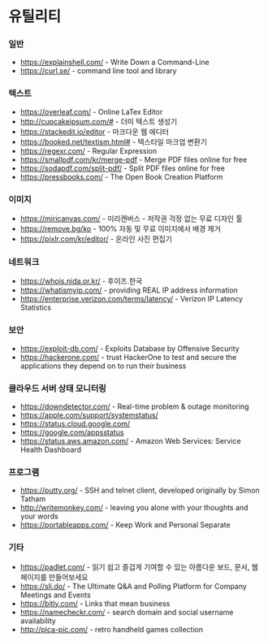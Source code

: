 # 유틸리티

### 일반
* https://explainshell.com/ - Write Down a Command-Line 
* https://curl.se/ - command line tool and library

### 텍스트
* https://overleaf.com/ - Online LaTex Editor
* http://cupcakeipsum.com/# - 더미 텍스트 생성기
* https://stackedit.io/editor - 마크다운 웹 에디터
* https://booked.net/textism.html# - 텍스타일 마크업 변환기
* https://regexr.com/ - Regular Expression
* https://smallpdf.com/kr/merge-pdf - Merge PDF files online for free
* https://sodapdf.com/split-pdf/ - Split PDF files online for free
* https://pressbooks.com/ - The Open Book Creation Platform

### 이미지 
* https://miricanvas.com/ - 미리캔버스 - 저작권 걱정 없는 무료 디자인 툴
* https://remove.bg/ko - 100% 자동 및 무료 이미지에서 배경 제거
* https://pixlr.com/kr/editor/ - 온라인 사진 편집기

### 네트워크
* https://whois.nida.or.kr/ - 후이즈.한국
* https://whatismyip.com/ - providing REAL IP address information
* https://enterprise.verizon.com/terms/latency/ - Verizon IP Latency Statistics

### 보안
* https://exploit-db.com/ - Exploits Database by Offensive Security 
* https://hackerone.com/ - trust HackerOne to test and secure the applications they depend on to run their business

### 클라우드 서버 상태 모니터링
* https://downdetector.com/ - Real-time problem & outage monitoring
* https://apple.com/support/systemstatus/ 
* https://status.cloud.google.com/
* https://google.com/appsstatus
* https://status.aws.amazon.com/ - Amazon Web Services: Service Health Dashboard 

### 프로그램
* https://putty.org/ - SSH and telnet client, developed originally by Simon Tatham
* http://writemonkey.com/ - leaving you alone with your thoughts and your words
* https://portableapps.com/ - Keep Work and Personal Separate

### 기타
* https://padlet.com/ - 읽기 쉽고 즐겁게 기여할 수 있는 아름다운 보드, 문서, 웹페이지를 만들어보세요
* https://sli.do/ - The Ultimate Q&A and Polling Platform for Company Meetings and Events
* https://bitly.com/ - Links that mean business
* https://namecheckr.com/ - search domain and social username availability
* http://pica-pic.com/ - retro handheld games collection 
